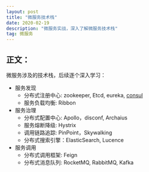 ```yaml
---
layout: post
title: "微服务技术栈"
date: 2020-02-19 
description: "微服务实战，深入了解微服务技术栈"
tag: 微服务 
---   
```


## 正文：

微服务涉及的技术栈，后续逐个深入学习：
* 服务发现 
    * 分布式注册中心: zookeeper, Etcd, eureka, [consul](https://xuelu198708.github.io/2020/02/%E5%88%86%E5%B8%83%E5%BC%8F%E6%9C%8D%E5%8A%A1%E5%8F%91%E7%8E%B0consul/)
    * 服务负载均衡: Ribbon
* 服务治理
    * 分布式配置中心: Apollo，disconf, Archaius
    * 服务熔断降级: Hystrix
    * 调用链路追踪: PinPoint，Skywalking
    * 分布式搜索引擎：ElasticSearch, Lucence
* 服务调用
    * 分布式调用框架: Feign
    * 分布式消息队列: RocketMQ, RabbitMQ, Kafka

